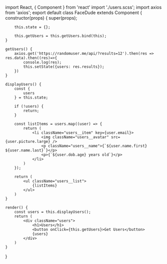 import React, { Component } from 'react'
import './users.scss';
import axios from 'axios';
export default class FaceDude extends Component {
    constructor(props) {
        super(props);

        this.state = {};

        this.getUsers = this.getUsers.bind(this);
    }

    getUsers() {
        axios.get('https://randomuser.me/api/?results=12').then(res => res.data).then((res)=>{
            console.log(res);
            this.setState({users: res.results});
        })
    }

    displayUsers() {
        const {
            users
        } = this.state;

        if (!users) {
            return;
        }

        const listItems = users.map((user) => {
            return (
                <li className="users__item" key={user.email}>
                    <img className="users__avatar" src={user.picture.large} />
                    <p className="users__name">{`${user.name.first} ${user.name.last}`}</p>
                    <p>{`${user.dob.age} years old`}</p>
                </li>
            )
        });

        return (
            <ul className="users__list">
                {listItems}
            </ul>
        )
    }

    render() {
        const users = this.displayUsers();
        return (
            <div className="users">
                <h1>Users</h1>
                <button onClick={this.getUsers}>Get Users</button>
                {users}
            </div>
        )
    }
}